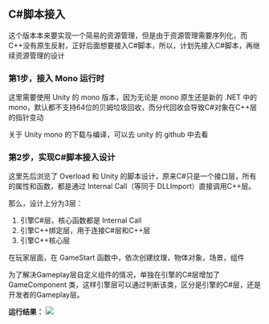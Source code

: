 ## C#脚本接入

这个版本本来要实现一个简易的资源管理，但是由于资源管理需要序列化，而C++没有原生反射，正好后面想要接入C#脚本，所以，计划先接入C#脚本，再继续资源管理的设计


### 第1步，接入 Mono 运行时

这里需要使用 Unity 的 mono 版本，因为无论是 mono 原生还是新的 .NET 中的 mono，默认都不支持64位的贝姆垃圾回收，而分代回收会导致C#对象在C++层的指针变动

关于 Unity mono 的下载与编译，可以去 unity 的 github 中去看

### 第2步，实现C#脚本接入设计

这里先后浏览了 Overload 和 Unity 的脚本设计，原来C#只是一个接口层，所有的属性和函数，都是通过 Internal Call（等同于 DLLImport）直接调用C++层。

那么，设计上分为3层：
1. 引擎C#层，核心函数都是 Internal Call
2. 引擎C++绑定层，用于连接C#层和C++层
3. 引擎C++核心层

在玩家层面，在 GameStart 函数中，依次创建纹理，物体对象，场景，组件

为了解决Gameplay层自定义组件的情况，单独在引擎的C#层增加了 GameComponent 类，这样引擎层可以通过判断该类，区分是引擎的C#层，还是开发者的Gameplay层。


**运行结果：**
![](../Versions/Assets/v0.16_result.png)